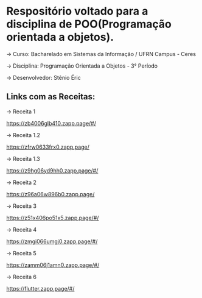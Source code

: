 # Respositório voltado para a disciplina de POO(Programação orientada a objetos). 

-> Curso: Bacharelado em Sistemas da Informação / UFRN Campus - Ceres

-> Disciplina: Programação Orientada a Objetos - 3° Período

-> Desenvolvedor: Stênio Éric

## Links com as Receitas:

-> Receita 1

<https://zb4006glb410.zapp.page/#/>

-> Receita 1.2

<https://zfrw0633frx0.zapp.page/>

-> Receita 1.3

<https://z9hg06yd9hh0.zapp.page/#/>

-> Receita 2

<https://z96a06w896b0.zapp.page/>

-> Receita 3

<https://z51x406po51x5.zapp.page/#/>

-> Receita 4

<https://zmgi066umgj0.zapp.page/#/>

-> Receita 5

<https://zamm06j1amn0.zapp.page/#/>

-> Receita 6

<https://flutter.zapp.page/#/>
